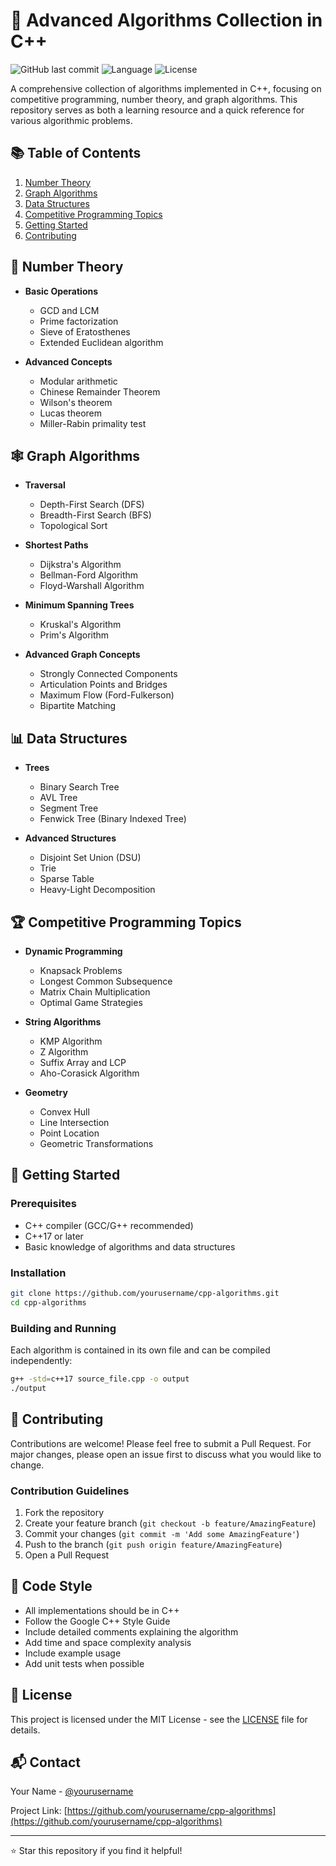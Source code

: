 # 🚀 Advanced Algorithms Collection in C++

![GitHub last commit](https://img.shields.io/github/last-commit/yourusername/cpp-algorithms)
![Language](https://img.shields.io/badge/language-C%2B%2B-blue)
![License](https://img.shields.io/badge/license-MIT-green)

A comprehensive collection of algorithms implemented in C++, focusing on competitive programming, number theory, and graph algorithms. This repository serves as both a learning resource and a quick reference for various algorithmic problems.

## 📚 Table of Contents

1. [Number Theory](#number-theory)
2. [Graph Algorithms](#graph-algorithms)
3. [Data Structures](#data-structures)
4. [Competitive Programming Topics](#competitive-programming)
5. [Getting Started](#getting-started)
6. [Contributing](#contributing)

## 🔢 Number Theory <a name="number-theory"></a>

- **Basic Operations**
  - GCD and LCM
  - Prime factorization
  - Sieve of Eratosthenes
  - Extended Euclidean algorithm

- **Advanced Concepts**
  - Modular arithmetic
  - Chinese Remainder Theorem
  - Wilson's theorem
  - Lucas theorem
  - Miller-Rabin primality test

## 🕸️ Graph Algorithms <a name="graph-algorithms"></a>

- **Traversal**
  - Depth-First Search (DFS)
  - Breadth-First Search (BFS)
  - Topological Sort

- **Shortest Paths**
  - Dijkstra's Algorithm
  - Bellman-Ford Algorithm
  - Floyd-Warshall Algorithm

- **Minimum Spanning Trees**
  - Kruskal's Algorithm
  - Prim's Algorithm

- **Advanced Graph Concepts**
  - Strongly Connected Components
  - Articulation Points and Bridges
  - Maximum Flow (Ford-Fulkerson)
  - Bipartite Matching

## 📊 Data Structures <a name="data-structures"></a>

- **Trees**
  - Binary Search Tree
  - AVL Tree
  - Segment Tree
  - Fenwick Tree (Binary Indexed Tree)

- **Advanced Structures**
  - Disjoint Set Union (DSU)
  - Trie
  - Sparse Table
  - Heavy-Light Decomposition

## 🏆 Competitive Programming Topics <a name="competitive-programming"></a>

- **Dynamic Programming**
  - Knapsack Problems
  - Longest Common Subsequence
  - Matrix Chain Multiplication
  - Optimal Game Strategies

- **String Algorithms**
  - KMP Algorithm
  - Z Algorithm
  - Suffix Array and LCP
  - Aho-Corasick Algorithm

- **Geometry**
  - Convex Hull
  - Line Intersection
  - Point Location
  - Geometric Transformations

## 🚦 Getting Started <a name="getting-started"></a>

### Prerequisites
- C++ compiler (GCC/G++ recommended)
- C++17 or later
- Basic knowledge of algorithms and data structures

### Installation

```bash
git clone https://github.com/yourusername/cpp-algorithms.git
cd cpp-algorithms
```

### Building and Running

Each algorithm is contained in its own file and can be compiled independently:

```bash
g++ -std=c++17 source_file.cpp -o output
./output
```

## 🤝 Contributing <a name="contributing"></a>

Contributions are welcome! Please feel free to submit a Pull Request. For major changes, please open an issue first to discuss what you would like to change.

### Contribution Guidelines

1. Fork the repository
2. Create your feature branch (`git checkout -b feature/AmazingFeature`)
3. Commit your changes (`git commit -m 'Add some AmazingFeature'`)
4. Push to the branch (`git push origin feature/AmazingFeature`)
5. Open a Pull Request

## 📝 Code Style

- All implementations should be in C++
- Follow the Google C++ Style Guide
- Include detailed comments explaining the algorithm
- Add time and space complexity analysis
- Include example usage
- Add unit tests when possible

## 📄 License

This project is licensed under the MIT License - see the [LICENSE](LICENSE) file for details.

## 📬 Contact

Your Name - [@yourusername](https://twitter.com/yourusername)

Project Link: [https://github.com/yourusername/cpp-algorithms](https://github.com/yourusername/cpp-algorithms)

---
⭐️ Star this repository if you find it helpful!